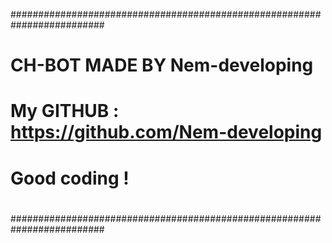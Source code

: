 #########################################################################
#																		                                    #
#	CH-BOT MADE BY Nem-developing										                      #
#	My GITHUB : https://github.com/Nem-developing						              #
#																		                                    #
#																		                                    #
#	Good coding !														                              #
#										                                                    #
#########################################################################
